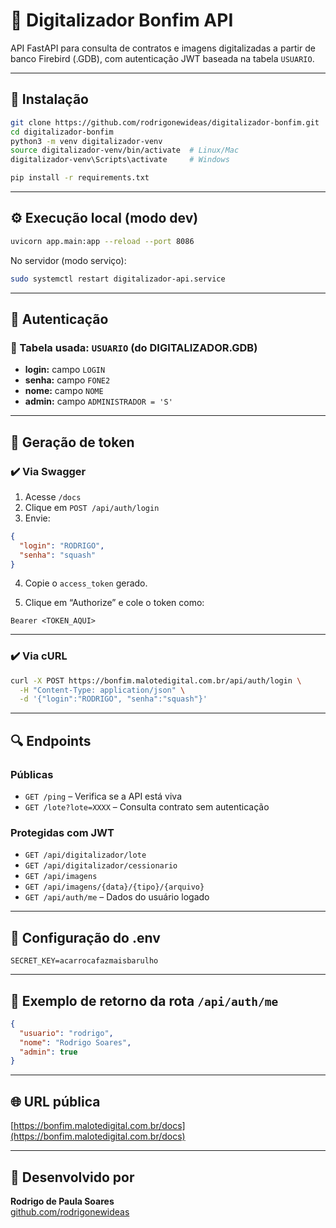 # 📄 Digitalizador Bonfim API

API FastAPI para consulta de contratos e imagens digitalizadas a partir de banco Firebird (.GDB), com autenticação JWT baseada na tabela `USUARIO`.

---

## 🚀 Instalação

```bash
git clone https://github.com/rodrigonewideas/digitalizador-bonfim.git
cd digitalizador-bonfim
python3 -m venv digitalizador-venv
source digitalizador-venv/bin/activate  # Linux/Mac
digitalizador-venv\Scripts\activate     # Windows

pip install -r requirements.txt
```

---

## ⚙️ Execução local (modo dev)

```bash
uvicorn app.main:app --reload --port 8086
```

No servidor (modo serviço):

```bash
sudo systemctl restart digitalizador-api.service
```

---

## 🔐 Autenticação

### 🔧 Tabela usada: `USUARIO` (do DIGITALIZADOR.GDB)

- **login:** campo `LOGIN`
- **senha:** campo `FONE2`
- **nome:** campo `NOME`
- **admin:** campo `ADMINISTRADOR = 'S'`

---

## 🔑 Geração de token

### ✔️ Via Swagger

1. Acesse `/docs`
2. Clique em `POST /api/auth/login`
3. Envie:

```json
{
  "login": "RODRIGO",
  "senha": "squash"
}
```

4. Copie o `access_token` gerado.

5. Clique em “Authorize” e cole o token como:

```
Bearer <TOKEN_AQUI>
```

---

### ✔️ Via cURL

```bash
curl -X POST https://bonfim.malotedigital.com.br/api/auth/login \
  -H "Content-Type: application/json" \
  -d '{"login":"RODRIGO", "senha":"squash"}'
```

---

## 🔍 Endpoints

### Públicas

- `GET /ping` – Verifica se a API está viva
- `GET /lote?lote=XXXX` – Consulta contrato sem autenticação

### Protegidas com JWT

- `GET /api/digitalizador/lote`
- `GET /api/digitalizador/cessionario`
- `GET /api/imagens`
- `GET /api/imagens/{data}/{tipo}/{arquivo}`
- `GET /api/auth/me` – Dados do usuário logado

---

## 🔧 Configuração do .env

```env
SECRET_KEY=acarrocafazmaisbarulho
```

---

## 👤 Exemplo de retorno da rota `/api/auth/me`

```json
{
  "usuario": "rodrigo",
  "nome": "Rodrigo Soares",
  "admin": true
}
```

---

## 🌐 URL pública

[https://bonfim.malotedigital.com.br/docs](https://bonfim.malotedigital.com.br/docs)

---

## 🧠 Desenvolvido por

**Rodrigo de Paula Soares**  
[github.com/rodrigonewideas](https://github.com/rodrigonewideas)